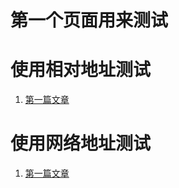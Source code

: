 # 第一个页面用来测试
# 使用相对地址测试
1. [第一篇文章](./log/1.md)
# 使用网络地址测试
1. [第一篇文章](https://blob.netstars.space/log/1.md)